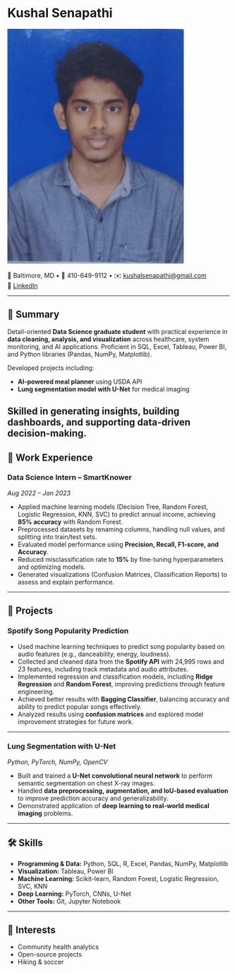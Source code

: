 # Kushal Senapathi

![Kushal's Headshot photo](headshot.JPG)

📍 Baltimore, MD • 📱 410-649-9112 • ✉️ kushalsenapathi@gmail.com  
🔗 [LinkedIn](https://linkedin.com/in/kushalsenapathi)

---

## 🎯 Summary
Detail-oriented **Data Science graduate student** with practical experience in **data cleaning, analysis, and visualization** across healthcare, system monitoring, and AI applications. Proficient in SQL, Excel, Tableau, Power BI, and Python libraries (Pandas, NumPy, Matplotlib).  

Developed projects including:  
- **AI-powered meal planner** using USDA API  
- **Lung segmentation model with U-Net** for medical imaging   

Skilled in generating insights, building dashboards, and supporting **data-driven decision-making**. 
---

## 💼 Work Experience

### **Data Science Intern** – SmartKnower  
*Aug 2022 – Jan 2023*  
- Applied machine learning models (Decision Tree, Random Forest, Logistic Regression, KNN, SVC) to predict annual income, achieving **85% accuracy** with Random Forest.  
- Preprocessed datasets by renaming columns, handling null values, and splitting into train/test sets.  
- Evaluated model performance using **Precision, Recall, F1-score, and Accuracy**.  
- Reduced misclassification rate to **15%** by fine-tuning hyperparameters and optimizing models.  
- Generated visualizations (Confusion Matrices, Classification Reports) to assess and explain performance.  

---

## 📂 Projects

### **Spotify Song Popularity Prediction**
- Used machine learning techniques to predict song popularity based on audio features (e.g., danceability, energy, loudness).  
- Collected and cleaned data from the **Spotify API** with 24,995 rows and 23 features, including track metadata and audio attributes.  
- Implemented regression and classification models, including **Ridge Regression** and **Random Forest**, improving predictions through feature engineering.  
- Achieved better results with **Bagging Classifier**, balancing accuracy and ability to predict popular songs effectively.  
- Analyzed results using **confusion matrices** and explored model improvement strategies for future work.  

---

### **Lung Segmentation with U-Net**  
*Python, PyTorch, NumPy, OpenCV*  
- Built and trained a **U-Net convolutional neural network** to perform semantic segmentation on chest X-ray images.  
- Handled **data preprocessing, augmentation, and IoU-based evaluation** to improve prediction accuracy and generalizability.  
- Demonstrated application of **deep learning to real-world medical imaging** problems.  

---

## 🛠 Skills
- **Programming & Data:** Python, SQL, R, Excel, Pandas, NumPy, Matplotlib  
- **Visualization:** Tableau, Power BI  
- **Machine Learning:** Scikit-learn, Random Forest, Logistic Regression, SVC, KNN  
- **Deep Learning:** PyTorch, CNNs, U-Net  
- **Other Tools:** Git, Jupyter Notebook  

---

## 🎨 Interests
- Community health analytics  
- Open-source projects  
- Hiking & soccer  

